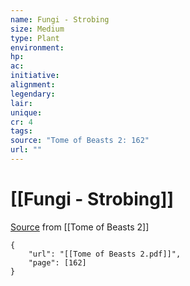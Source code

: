 ```yaml
---
name: Fungi - Strobing
size: Medium
type: Plant
environment: 
hp: 
ac: 
initiative: 
alignment: 
legendary: 
lair: 
unique: 
cr: 4
tags: 
source: "Tome of Beasts 2: 162"
url: ""
---
```

# [[Fungi - Strobing]]

[Source](zotero://open-pdf/library/items/9UQIAB6R?page=162) from [[Tome of Beasts 2]]

```pdf
{
	"url": "[[Tome of Beasts 2.pdf]]",
	"page": [162]
}
```

